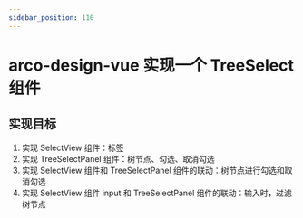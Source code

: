 ```yaml
---
sidebar_position: 110
---
```


# arco-design-vue 实现一个 TreeSelect 组件

## 实现目标

1. 实现 SelectView 组件：标签
2. 实现 TreeSelectPanel 组件：树节点、勾选、取消勾选
3. 实现 SelectView 组件和 TreeSelectPanel 组件的联动：树节点进行勾选和取消勾选
4. 实现 SelectView 组件 input 和 TreeSelectPanel 组件的联动：输入时，过滤树节点
